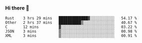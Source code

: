 ### Hi there 👋

<!--
**WShiBin/WShiBin** is a ✨ _special_ ✨ repository because its `README.md` (this file) appears on your GitHub profile.

Here are some ideas to get you started:

- 🔭 I’m currently working on ...
- 🌱 I’m currently learning ...
- 👯 I’m looking to collaborate on ...
- 🤔 I’m looking for help with ...
- 💬 Ask me about ...
- 📫 How to reach me: ...
- 😄 Pronouns: ...
- ⚡ Fun fact: ...
-->

<!--START_SECTION:waka-->
```text
Rust    3 hrs 29 mins   █████████████▓░░░░░░░░░░░   54.17 % 
Other   2 hrs 37 mins   ██████████▒░░░░░░░░░░░░░░   40.67 % 
C       12 mins         ▓░░░░░░░░░░░░░░░░░░░░░░░░   03.22 % 
JSON    3 mins          ▒░░░░░░░░░░░░░░░░░░░░░░░░   00.98 % 
XML     3 mins          ▒░░░░░░░░░░░░░░░░░░░░░░░░   00.91 % 
```
<!--END_SECTION:waka-->
